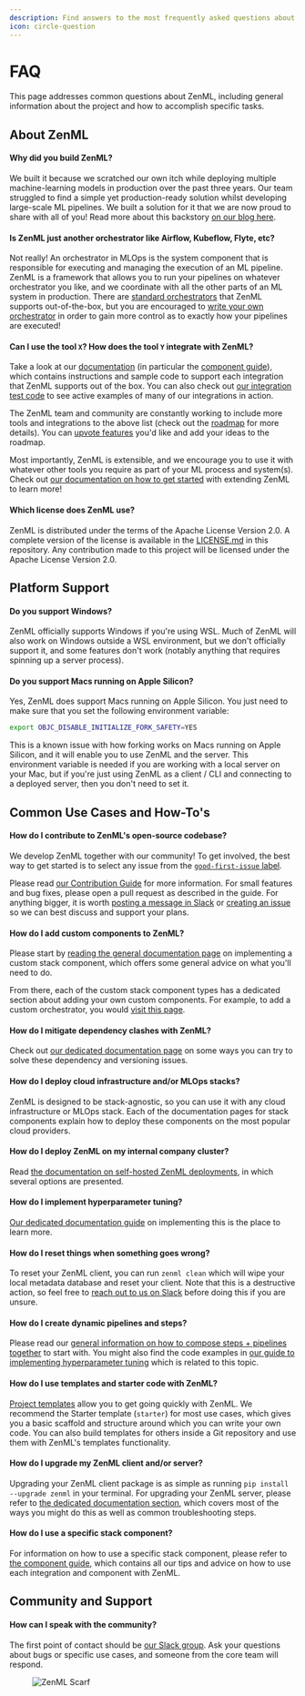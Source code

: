 ```yaml
---
description: Find answers to the most frequently asked questions about ZenML.
icon: circle-question
---
```


# FAQ

This page addresses common questions about ZenML, including general information about the project and how to accomplish specific tasks.

## About ZenML

#### Why did you build ZenML?

We built it because we scratched our own itch while deploying multiple machine-learning models in production over the past three years. Our team struggled to find a simple yet production-ready solution whilst developing large-scale ML pipelines. We built a solution for it that we are now proud to share with all of you! Read more about this backstory [on our blog here](https://blog.zenml.io/why-zenml/).

#### Is ZenML just another orchestrator like Airflow, Kubeflow, Flyte, etc?

Not really! An orchestrator in MLOps is the system component that is responsible for executing and managing the execution of an ML pipeline. ZenML is a framework that allows you to run your pipelines on whatever orchestrator you like, and we coordinate with all the other parts of an ML system in production. There are [standard orchestrators](https://docs.zenml.io/stacks/orchestrators) that ZenML supports out-of-the-box, but you are encouraged to [write your own orchestrator](https://docs.zenml.io/stacks/orchestrators/custom) in order to gain more control as to exactly how your pipelines are executed!

#### Can I use the tool `X`? How does the tool `Y` integrate with ZenML?

Take a look at our [documentation](https://docs.zenml.io) (in particular the [component guide](https://docs.zenml.io/stacks)), which contains instructions and sample code to support each integration that ZenML supports out of the box. You can also check out [our integration test code](https://github.com/zenml-io/zenml/tree/main/tests/integration/examples) to see active examples of many of our integrations in action.

The ZenML team and community are constantly working to include more tools and integrations to the above list (check out the [roadmap](https://zenml.io/roadmap) for more details). You can [upvote features](https://zenml.io/discussion) you'd like and add your ideas to the roadmap.

Most importantly, ZenML is extensible, and we encourage you to use it with whatever other tools you require as part of your ML process and system(s). Check out [our documentation on how to get started](../introduction.md) with extending ZenML to learn more!

#### Which license does ZenML use?

ZenML is distributed under the terms of the Apache License Version 2.0. A complete version of the license is available in the [LICENSE.md](https://github.com/zenml-io/zenml/blob/main/LICENSE) in this repository. Any contribution made to this project will be licensed under the Apache License Version 2.0.

## Platform Support

#### Do you support Windows?

ZenML officially supports Windows if you're using WSL. Much of ZenML will also work on Windows outside a WSL environment, but we don't officially support it, and some features don't work (notably anything that requires spinning up a server process).

#### Do you support Macs running on Apple Silicon?

Yes, ZenML does support Macs running on Apple Silicon. You just need to make sure that you set the following environment variable:

```bash
export OBJC_DISABLE_INITIALIZE_FORK_SAFETY=YES
```

This is a known issue with how forking works on Macs running on Apple Silicon, and it will enable you to use ZenML and the server. This environment variable is needed if you are working with a local server on your Mac, but if you're just using ZenML as a client / CLI and connecting to a deployed server, then you don't need to set it.

## Common Use Cases and How-To's

#### How do I contribute to ZenML's open-source codebase?

We develop ZenML together with our community! To get involved, the best way to get started is to select any issue from the [`good-first-issue` label](https://github.com/zenml-io/zenml/labels/good%20first%20issue).

Please read [our Contribution Guide](https://github.com/zenml-io/zenml/blob/main/CONTRIBUTING.md) for more information. For small features and bug fixes, please open a pull request as described in the guide. For anything bigger, it is worth [posting a message in Slack](https://zenml.io/slack/) or [creating an issue](https://github.com/zenml-io/zenml/issues/new/choose) so we can best discuss and support your plans.

#### How do I add custom components to ZenML?

Please start by [reading the general documentation page](../how-to/infrastructure-deployment/stack-deployment/implement-a-custom-stack-component.md) on implementing a custom stack component, which offers some general advice on what you'll need to do.

From there, each of the custom stack component types has a dedicated section about adding your own custom components. For example, to add a custom orchestrator, you would [visit this page](https://docs.zenml.io/stacks/orchestrators/custom).

#### How do I mitigate dependency clashes with ZenML?

Check out [our dedicated documentation page](../how-to/pipeline-development/configure-python-environments/handling-dependencies.md) on some ways you can try to solve these dependency and versioning issues.

#### How do I deploy cloud infrastructure and/or MLOps stacks?

ZenML is designed to be stack-agnostic, so you can use it with any cloud infrastructure or MLOps stack. Each of the documentation pages for stack components explain how to deploy these components on the most popular cloud providers.

#### How do I deploy ZenML on my internal company cluster?

Read [the documentation on self-hosted ZenML deployments](../getting-started/deploying-zenml/), in which several options are presented.

#### How do I implement hyperparameter tuning?

[Our dedicated documentation guide](../user-guide/tutorial/hyper-parameter-tuning.md) on implementing this is the place to learn more.

#### How do I reset things when something goes wrong?

To reset your ZenML client, you can run `zenml clean` which will wipe your local metadata database and reset your client. Note that this is a destructive action, so feel free to [reach out to us on Slack](https://zenml.io/slack/) before doing this if you are unsure.

#### How do I create dynamic pipelines and steps?

Please read our [general information on how to compose steps + pipelines together](https://docs.zenml.io/user-guides/starter-guide/create-an-ml-pipeline) to start with. You might also find the code examples in [our guide to implementing hyperparameter tuning](../user-guide/tutorial/hyper-parameter-tuning.md) which is related to this topic.

#### How do I use templates and starter code with ZenML?

[Project templates](https://docs.zenml.io/user-guides/best-practices/project-templates) allow you to get going quickly with ZenML. We recommend the Starter template (`starter`) for most use cases, which gives you a basic scaffold and structure around which you can write your own code. You can also build templates for others inside a Git repository and use them with ZenML's templates functionality.

#### How do I upgrade my ZenML client and/or server?

Upgrading your ZenML client package is as simple as running `pip install --upgrade zenml` in your terminal. For upgrading your ZenML server, please refer to [the dedicated documentation section](../how-to/manage-zenml-server/upgrade-zenml-server.md), which covers most of the ways you might do this as well as common troubleshooting steps.

#### How do I use a specific stack component?

For information on how to use a specific stack component, please refer to [the component guide](https://docs.zenml.io/stacks), which contains all our tips and advice on how to use each integration and component with ZenML.

## Community and Support

#### How can I speak with the community?

The first point of contact should be [our Slack group](https://zenml.io/slack/). Ask your questions about bugs or specific use cases, and someone from the core team will respond.

<figure><img src="https://static.scarf.sh/a.png?x-pxid=f0b4f458-0a54-4fcd-aa95-d5ee424815bc" alt="ZenML Scarf"><figcaption></figcaption></figure>
